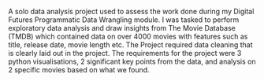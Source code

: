 A solo data analysis project used to assess the work done during my Digital Futures Programmatic Data Wrangling module.
I was tasked to perform exploratory data analysis and draw insights from The Movie Database (TMDB) which contained data on over 4000 movies with features such as title, release date, movie length etc.
The Project required data cleaning that is clearly laid out in the project.
The requirements for the project were 3 python visualisations, 2 significant key points from the data, and analysis on 2 specific movies based on what we found.
